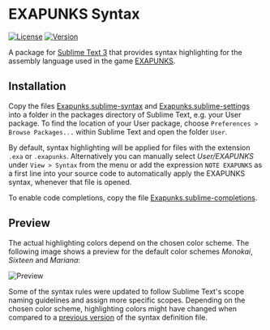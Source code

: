 # EXAPUNKS Syntax

[![License](https://img.shields.io/github/license/jwortmann/exapunks-syntax)](https://github.com/jwortmann/exapunks-syntax/blob/master/LICENSE)
[![Version](https://img.shields.io/github/v/tag/jwortmann/exapunks-syntax?label=version)](https://github.com/jwortmann/exapunks-syntax/tags)

A package for [Sublime Text 3](https://www.sublimetext.com/) that provides syntax highlighting for the assembly language used in the game [EXAPUNKS](http://www.zachtronics.com/exapunks/).

## Installation

Copy the files [Exapunks.sublime-syntax](https://raw.githubusercontent.com/jwortmann/exapunks-syntax/master/Exapunks.sublime-syntax) and [Exapunks.sublime-settings](https://raw.githubusercontent.com/jwortmann/exapunks-syntax/master/Exapunks.sublime-settings) into a folder in the packages directory of Sublime Text, e.g. your User package.
To find the location of your User package, choose `Preferences > Browse Packages...` within Sublime Text and open the folder `User`.

By default, syntax highlighting will be applied for files with the extension `.exa` or `.exapunks`.
Alternatively you can manually select *User/EXAPUNKS* under `View > Syntax` from the menu or add the expression `NOTE EXAPUNKS` as a first line into your source code to automatically apply the EXAPUNKS syntax, whenever that file is opened.

To enable code completions, copy the file [Exapunks.sublime-completions](https://raw.githubusercontent.com/jwortmann/exapunks-syntax/master/Exapunks.sublime-completions).

## Preview

The actual highlighting colors depend on the chosen color scheme.
The following image shows a preview for the default color schemes *Monokai*, *Sixteen* and *Mariana*:

![Preview](https://i.imgur.com/XXpRk8u.png)

Some of the syntax rules were updated to follow Sublime Text's scope naming guidelines and assign more specific scopes.
Depending on the chosen color scheme, highlighting colors might have changed when compared to a [previous version](https://github.com/jwortmann/exapunks-syntax/tree/legacy) of the syntax definition file.
